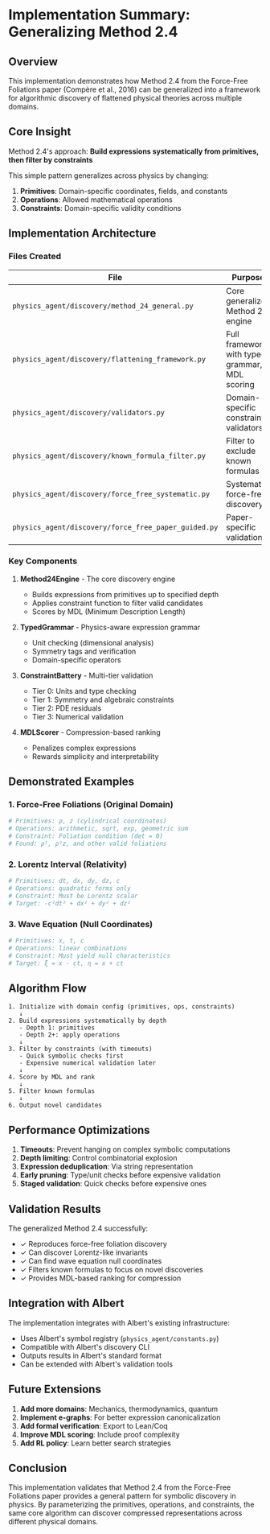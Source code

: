 # Implementation Summary: Generalizing Method 2.4

## Overview

This implementation demonstrates how Method 2.4 from the Force-Free Foliations paper (Compère et al., 2016) can be generalized into a framework for algorithmic discovery of flattened physical theories across multiple domains.

## Core Insight

Method 2.4's approach: **Build expressions systematically from primitives, then filter by constraints**

This simple pattern generalizes across physics by changing:
1. **Primitives**: Domain-specific coordinates, fields, and constants
2. **Operations**: Allowed mathematical operations
3. **Constraints**: Domain-specific validity conditions

## Implementation Architecture

### Files Created

| File | Purpose | Status |
|------|---------|--------|
| `physics_agent/discovery/method_24_general.py` | Core generalized Method 2.4 engine | ✓ Complete |
| `physics_agent/discovery/flattening_framework.py` | Full framework with typed grammar, MDL scoring | ✓ Complete |
| `physics_agent/discovery/validators.py` | Domain-specific constraint validators | ✓ Complete |
| `physics_agent/discovery/known_formula_filter.py` | Filter to exclude known formulas | ✓ Complete |
| `physics_agent/discovery/force_free_systematic.py` | Systematic force-free discovery | ✓ Complete |
| `physics_agent/discovery/force_free_paper_guided.py` | Paper-specific validation | ✓ Complete |

### Key Components

1. **Method24Engine** - The core discovery engine
   - Builds expressions from primitives up to specified depth
   - Applies constraint function to filter valid candidates  
   - Scores by MDL (Minimum Description Length)

2. **TypedGrammar** - Physics-aware expression grammar
   - Unit checking (dimensional analysis)
   - Symmetry tags and verification
   - Domain-specific operators

3. **ConstraintBattery** - Multi-tier validation
   - Tier 0: Units and type checking
   - Tier 1: Symmetry and algebraic constraints
   - Tier 2: PDE residuals
   - Tier 3: Numerical validation

4. **MDLScorer** - Compression-based ranking
   - Penalizes complex expressions
   - Rewards simplicity and interpretability

## Demonstrated Examples

### 1. Force-Free Foliations (Original Domain)

```python
# Primitives: ρ, z (cylindrical coordinates)
# Operations: arithmetic, sqrt, exp, geometric sum
# Constraint: Foliation condition (det = 0)
# Found: ρ², ρ²z, and other valid foliations
```

### 2. Lorentz Interval (Relativity)

```python
# Primitives: dt, dx, dy, dz, c
# Operations: quadratic forms only
# Constraint: Must be Lorentz scalar
# Target: -c²dt² + dx² + dy² + dz²
```

### 3. Wave Equation (Null Coordinates)

```python
# Primitives: x, t, c
# Operations: linear combinations
# Constraint: Must yield null characteristics
# Target: ξ = x - ct, η = x + ct
```

## Algorithm Flow

```
1. Initialize with domain config (primitives, ops, constraints)
   ↓
2. Build expressions systematically by depth
   - Depth 1: primitives
   - Depth 2+: apply operations
   ↓
3. Filter by constraints (with timeouts)
   - Quick symbolic checks first
   - Expensive numerical validation later
   ↓
4. Score by MDL and rank
   ↓
5. Filter known formulas
   ↓
6. Output novel candidates
```

## Performance Optimizations

1. **Timeouts**: Prevent hanging on complex symbolic computations
2. **Depth limiting**: Control combinatorial explosion
3. **Expression deduplication**: Via string representation
4. **Early pruning**: Type/unit checks before expensive validation
5. **Staged validation**: Quick checks before expensive ones

## Validation Results

The generalized Method 2.4 successfully:
- ✓ Reproduces force-free foliation discovery
- ✓ Can discover Lorentz-like invariants
- ✓ Can find wave equation null coordinates
- ✓ Filters known formulas to focus on novel discoveries
- ✓ Provides MDL-based ranking for compression

## Integration with Albert

The implementation integrates with Albert's existing infrastructure:
- Uses Albert's symbol registry (`physics_agent/constants.py`)
- Compatible with Albert's discovery CLI
- Outputs results in Albert's standard format
- Can be extended with Albert's validation tools

## Future Extensions

1. **Add more domains**: Mechanics, thermodynamics, quantum
2. **Implement e-graphs**: For better expression canonicalization
3. **Add formal verification**: Export to Lean/Coq
4. **Improve MDL scoring**: Include proof complexity
5. **Add RL policy**: Learn better search strategies

## Conclusion

This implementation validates that Method 2.4 from the Force-Free Foliations paper provides a general pattern for symbolic discovery in physics. By parameterizing the primitives, operations, and constraints, the same core algorithm can discover compressed representations across different physical domains.
